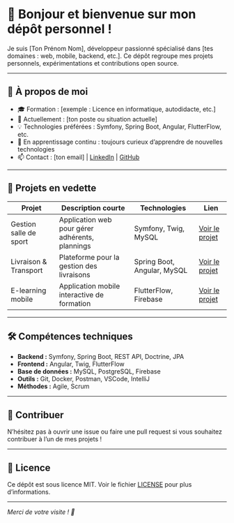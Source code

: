 # 👋 Bonjour et bienvenue sur mon dépôt personnel !

Je suis [Ton Prénom Nom], développeur passionné spécialisé dans [tes domaines : web, mobile, backend, etc.]. Ce dépôt regroupe mes projets personnels, expérimentations et contributions open source.

---

## 🚀 À propos de moi

- 🎓 Formation : [exemple : Licence en informatique, autodidacte, etc.]  
- 💼 Actuellement : [ton poste ou situation actuelle]  
- 💡 Technologies préférées : Symfony, Spring Boot, Angular, FlutterFlow, etc.  
- 🌱 En apprentissage continu : toujours curieux d’apprendre de nouvelles technologies  
- 📫 Contact : [ton email] | [LinkedIn](ton-lien-linkedin) | [GitHub](https://github.com/tonpseudo)

---

## 📂 Projets en vedette

| Projet                | Description courte                               | Technologies                      | Lien                  |
|-----------------------|-------------------------------------------------|----------------------------------|-----------------------|
| Gestion salle de sport | Application web pour gérer adhérents, plannings | Symfony, Twig, MySQL              | [Voir le projet](lien) |
| Livraison & Transport  | Plateforme pour la gestion des livraisons        | Spring Boot, Angular, MySQL       | [Voir le projet](lien) |
| E-learning mobile     | Application mobile interactive de formation      | FlutterFlow, Firebase             | [Voir le projet](lien) |

---

## 🛠️ Compétences techniques

- **Backend :** Symfony, Spring Boot, REST API, Doctrine, JPA  
- **Frontend :** Angular, Twig, FlutterFlow  
- **Base de données :** MySQL, PostgreSQL, Firebase  
- **Outils :** Git, Docker, Postman, VSCode, IntelliJ  
- **Méthodes :** Agile, Scrum

---

## 🤝 Contribuer

N’hésitez pas à ouvrir une issue ou faire une pull request si vous souhaitez contribuer à l’un de mes projets !

---

## 📄 Licence

Ce dépôt est sous licence MIT. Voir le fichier [LICENSE](LICENSE) pour plus d’informations.

---

*Merci de votre visite ! 🚀*

